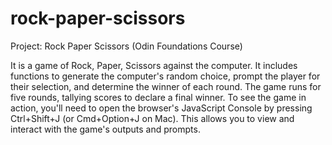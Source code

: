 # rock-paper-scissors
 Project: Rock Paper Scissors (Odin Foundations Course)

It is a game of Rock, Paper, Scissors against the computer. It includes functions to generate the computer's random choice, prompt the player for their selection, and determine the winner of each round. The game runs for five rounds, tallying scores to declare a final winner. To see the game in action, you'll need to open the browser's JavaScript Console by pressing Ctrl+Shift+J (or Cmd+Option+J on Mac). This allows you to view and interact with the game's outputs and prompts.
